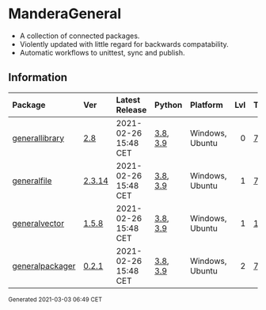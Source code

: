 # ManderaGeneral
 - A collection of connected packages.
 - Violently updated with little regard for backwards compatability.
 - Automatic workflows to unittest, sync and publish.

## Information
| Package                                                              | Ver                                                | Latest Release       | Python                                                                                                                   | Platform        |   Lvl | Todo                                                        | Tests   |
|:---------------------------------------------------------------------|:---------------------------------------------------|:---------------------|:-------------------------------------------------------------------------------------------------------------------------|:----------------|------:|:------------------------------------------------------------|:--------|
| [generallibrary](https://github.com/ManderaGeneral/generallibrary)   | [2.8](https://pypi.org/project/generallibrary/)    | 2021-02-26 15:48 CET | [3.8](https://www.python.org/downloads/release/python-380/), [3.9](https://www.python.org/downloads/release/python-390/) | Windows, Ubuntu |     0 | [7](https://github.com/ManderaGeneral/generallibrary#Todo)  | 100.0 % |
| [generalfile](https://github.com/ManderaGeneral/generalfile)         | [2.3.14](https://pypi.org/project/generalfile/)    | 2021-02-26 15:48 CET | [3.8](https://www.python.org/downloads/release/python-380/), [3.9](https://www.python.org/downloads/release/python-390/) | Windows, Ubuntu |     1 | [7](https://github.com/ManderaGeneral/generalfile#Todo)     | 74.6 %  |
| [generalvector](https://github.com/ManderaGeneral/generalvector)     | [1.5.8](https://pypi.org/project/generalvector/)   | 2021-02-26 15:48 CET | [3.8](https://www.python.org/downloads/release/python-380/), [3.9](https://www.python.org/downloads/release/python-390/) | Windows, Ubuntu |     1 | [1](https://github.com/ManderaGeneral/generalvector#Todo)   | 100.0 % |
| [generalpackager](https://github.com/ManderaGeneral/generalpackager) | [0.2.1](https://pypi.org/project/generalpackager/) | 2021-02-26 15:48 CET | [3.8](https://www.python.org/downloads/release/python-380/), [3.9](https://www.python.org/downloads/release/python-390/) | Windows, Ubuntu |     2 | [7](https://github.com/ManderaGeneral/generalpackager#Todo) | 5.7 %   |

<sup>
Generated 2021-03-03 06:49 CET
</sup>
